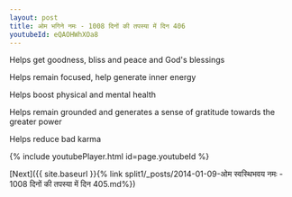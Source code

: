 ```yaml
---
layout: post
title: ओम भगिने नमः - 1008 दिनों की तपस्या में दिन 406
youtubeId: eQAOHWhXOa8
---
```

 
 
Helps get goodness, bliss and peace and God's blessings
 
Helps remain focused, help generate inner energy 
 
Helps boost physical and mental health 
 
Helps remain grounded and generates a sense of gratitude towards the greater power 
 
Helps reduce bad karma
 
 
 
 


{% include youtubePlayer.html id=page.youtubeId %}
 
[Next]({{ site.baseurl }}{% link  split1/_posts/2014-01-09-ओम स्वस्थिभवय नमः - 1008 दिनों की तपस्या में दिन 405.md%})
 
